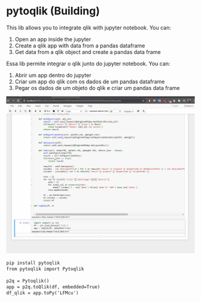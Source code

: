 # pytoqlik (Building)

This lib allows you to integrate qlik with jupyter notebook. You can:

1. Open an app inside the jupyter
2. Create a qlik app with data from a pandas dataframe
3. Get data from a qlik object and create a pandas data frame

Essa lib permite integrar o qlik junto do jupyter notebook. You can:
1. Abrir um app dentro do jupyter
2. Criar um app do qlik com os dados de um pandas dataframe
3. Pegar os dados de um objeto do qlik e criar um pandas data frame

<img src="toPy.gif" />

```
pip install pytoqlik
from pytoqlik import Pytoqlik

p2q = Pytoqlik()
app = p2q.toQlik(df, embedded=True)
df_qlik = app.toPy('LFMcu')
```
